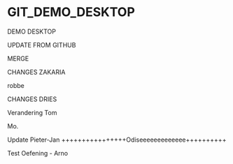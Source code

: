 # GIT_DEMO_DESKTOP

DEMO DESKTOP

UPDATE FROM GITHUB

MERGE

CHANGES ZAKARIA

robbe

CHANGES DRIES

Verandering Tom

Mo.

Update Pieter-Jan
++++++++++++++++Odiseeeeeeeeeeeee++++++++++

Test Oefening - Arno
